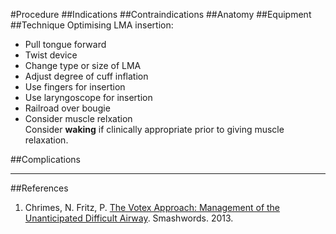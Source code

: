 #Procedure
##Indications
##Contraindications
##Anatomy
##Equipment
##Technique
Optimising LMA insertion:
* Pull tongue forward
* Twist device
* Change type or size of LMA
* Adjust degree of cuff inflation
* Use fingers for insertion
* Use laryngoscope for insertion
* Railroad over bougie
* Consider muscle relxation  
Consider **waking** if clinically appropriate prior to giving muscle relaxation.

##Complications

---
##References
1. Chrimes, N. Fritz, P. [The Votex Approach: Management of the Unanticipated Difficult Airway](https://www.smashwords.com/books/view/277513). Smashwords. 2013.